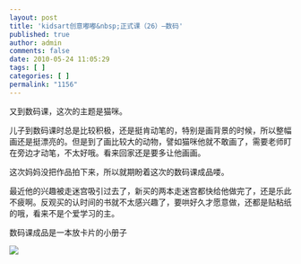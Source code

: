```yaml
---
layout: post
title: 'kidsart创意嘟嘟&nbsp;正式课（26）—数码'
published: true
author: admin
comments: false
date: 2010-05-24 11:05:29
tags: [ ]
categories: [ ]
permalink: "1156"
---
```

又到数码课，这次的主题是猫咪。


  


儿子到数码课时总是比较积极，还是挺肯动笔的，特别是画背景的时候，所以整幅画还是挺漂亮的。但是到了画比较大的动物，譬如猫咪他就不敢画了，需要老师盯在旁边才动笔，不太好哦。看来回家还是要多让他画画。


  


这次妈妈没把作品拍下来，所以就期盼着这次的数码课成品喽。


  


最近他的兴趣被走迷宫吸引过去了，新买的两本走迷宫都快给他做完了，还是乐此不疲啊。反观买的认时间的书就不太感兴趣了，要哄好久才愿意做，还都是贴粘纸的哦，看来不是个爱学习的主。


  


数码课成品是一本放卡片的小册子


  


![][1]

 [1]: http://xujianian.com/jx/blog/UploadFiles/2010-6/61753532.jpg
